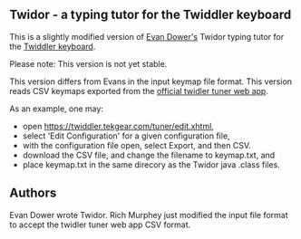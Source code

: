## Twidor - a typing tutor for the Twiddler keyboard

This is a slightly modified version of [Evan Dower's](https://github.com/evantd) Twidor
typing tutor for the [Twiddler keyboard](https://twiddler.tekgear.com/).

Please note: This version is not yet stable.

This version differs from Evans in the input keymap file format.
This version reads CSV keymaps exported from
the [official twidler tuner web app](https://twiddler.tekgear.com/tuner/edit.xhtml).

As an example, one may:
* open https://twiddler.tekgear.com/tuner/edit.xhtml,
* select 'Edit Configuration' for a given configuration file,
* with the configuration file open, select Export, and then CSV.
* download the CSV file, and change the filename to keymap.txt, and
* place keymap.txt in the same direcory as the Twidor java .class files.
  
## Authors

Evan Dower wrote Twidor.  Rich Murphey just modified the input file
format to accept the twidler tuner web app CSV format.
